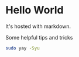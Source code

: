 Hello World
===========

It's hosted with markdown.

Some helpful tips and tricks

```bash
sudo yay -Syu
```
